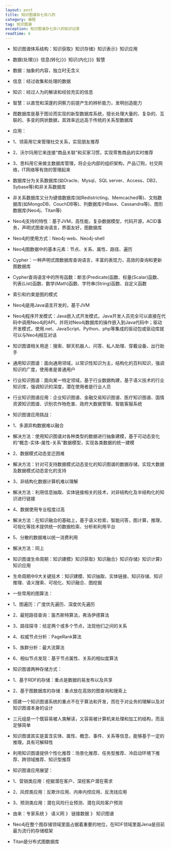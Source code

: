 ```yaml
---
layout: post
title: 知识图谱杂七杂八的
category: 编程
tag: 知识图谱
exception: 知识图谱杂七杂八的知识记录
readtime: 6
---
```


* 知识图谱体系结构：知识获取》知识存储》知识表示》知识应用

* 数据(处理)》》信息(转化)》》知识(内化)》》智慧

* 数据：抽象的内容，独立时无含义
* 信息：经过收集和处理的数据
* 知识：经过人为的解读和经验充实的信息
* 智慧：以直觉和深邃的洞察力前提产生的辨析能力，发明创造能力

* 图数据库是基于图论而实现的新型数据库系统，擅长处理大量的、复杂的、互联的、多变的网状数据，其效率远远高于传统的关系型数据库

* 应用：
* 1、领英用它来管理社交关系，实现朋友推荐
* 2、沃尔玛用它来连接“商品关联”和买家习惯，实现零售商品的实时推荐
* 3、思科用它来做主数据库管理，将企业内部的组织架构，产品订购，社交网络，IT网络等有效的管理起来

* 数据库分为关系数据库(如Oracle、Mysql、SQL server、Access、DB2、Sybase等)和非关系数据库
* 非关系数据库又分为键值数据库(如Redistricting、Memcached等)、文档数据库(如MongoDB、CouchDB等)、列数据库(HBase、Cassandra等)、图形数据库(Neo4j、Titan等)

* Neo4j支持的特性：基于JVM，高性能，复杂数据模型，代码开源，ACID事务，声明式图查询语言，界面友好，图数据库

* Neo4j的使用方式：Neo4j-web、Neo4j-shell

* Neo4j图数据中的基本元素：节点、关系、属性、路径、遍历

* Cypher：一种声明式图数据库查询语言，丰富的表现力，高效的查询和更新图数据库

* Cypher查询语言中的所有函数：断言(Predicate)函数、标量(Scalar)函数、列表(List)函数、数学(Math)函数、字符串(String)函数、自定义函数

* 索引和约束是图的模式

* Neo4j是用Java语言开发的，基于JVM

* Neo4j程序开发模式：Java嵌入式开发模式，Java开发人员完全可以直接在代码中调用Neo4j的API，并将对Neo4j数据库的操作嵌入到Java代码中；驱动开发模式，使用.net、JavaScript、Python、php等集成的驱动包或驱动库就可以与Neo4j相互对话

* 知识图谱相关用途：搜索、聊天机器人、问答、私人助理、穿戴设备、出行助手

* 通用知识图谱：面向通用领域，以常识性知识为主，结构化的百科知识，强调知识的广度，使用者是普通用户
* 行业知识图谱：面向某一特定领域，基于行业数据构建，基于语义技术的行业知识库，强调知识的深度，潜在使用者是行业人员

* 行业知识图谱应用：企业知识图谱、金融交易知识图谱、医疗知识图谱、国情资源知识图谱、识别农作物危害、政府大数据管理、智能客服系统

* 知识图谱应用挑战：
* 1、多源异构数据难以融合
* 解决方法：使用知识图谱对各种类型的数据进行抽象建模，基于可动态变化的“概念-实体-属性-关系”数据模型，实现各类数据的统一建模
* 2、数据模式动态变迁困难
* 解决方法：针对可支持数据模式动态变化的知识图谱的数据存储，实现大数据及数据模式动态变化的支持
* 3、非结构化数据计算机难以理解
* 解决方法：利用信息抽取、实体链接相关的技术，对非结构化及半结构化的知识进行链接
* 4、数据使用专业程度过高
* 解决方法：在知识融合的基础上，基于语义检索，智能问答，图计算，推理，可视化等技术提供统一的数据检索、分析和利用平台
* 5、分散的数据难以统一消费利用
* 解决方法：同上

* 知识图谱生命周期：知识建模》知识获取》知识融合》知识存储》知识计算》知识应用

* 生命周期中9大关键技术：知识建模、知识抽取、实体链接、知识存储、知识推理、语义搜索、可视化、知识融合、图挖掘

* 一些常用的图算法：
* 1、图遍历：广度优先遍历、深度优先遍历
* 2、最短路径查询：笛杰斯特算法，弗洛伊德算法
* 3、路径探寻：给定两个或多个节点，法现他们之间的关系
* 4、权威节点分析：PageRank算法
* 5、族群分析：最大流算法
* 6、相似节点发现：基于节点属性、关系的相似度算法

* 知识图谱两种存储方式：
* 1、基于RDF的存储：重点是数据的易发布以及共享
* 2、基于图数据库的存储：重点放在高效的图查询和搜索上

* 搭建一个知识图谱系统的重点不在于算法和开发，而在于对业务的理解以及对知识图谱本身的设计

* 三元组是一个既容易被人类解读，又容易被计算机来处理和加工的结构，而且足够简单
* 知识图谱其实是富含实体、属性、概念、事件、关系等信息，能够基于一定的推理，具有可解释性

* 利用知识图谱提供个性化推荐：场景化推荐、任务型推荐、冷启动环境下推荐、跨领域推荐、知识型推荐

* 知识图谱应用展望：
* 1、营销类应用：挖掘潜在客户、深挖客户潜在需求
* 2、风控类应用：反欺诈应用、内审内控应用、反洗钱应用
* 3、预测类应用：潜在风险行业预测、潜在风险客户预测

* 由来：专家系统 》 语义网 》 链接数据 》 知识图谱

* Neo4j在整个图存储领域里面占据着重要的地位，在RDF领域里面Jena是目前最为流行的存储框架

* Titan是分布式图数据库
